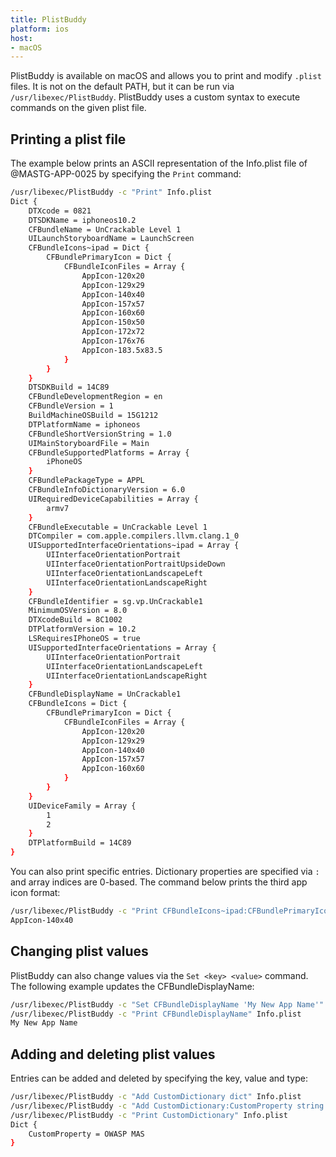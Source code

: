 ```yaml
---
title: PlistBuddy
platform: ios
host:
- macOS
---
```


PlistBuddy is available on macOS and allows you to print and modify `.plist` files. It is not on the default PATH, but it can be run via `/usr/libexec/PlistBuddy`. PlistBuddy uses a custom syntax to execute commands on the given plist file.

## Printing a plist file

The example below prints an ASCII representation of the Info.plist file of @MASTG-APP-0025 by specifying the `Print` command:

```bash
/usr/libexec/PlistBuddy -c "Print" Info.plist
Dict {
    DTXcode = 0821
    DTSDKName = iphoneos10.2
    CFBundleName = UnCrackable Level 1
    UILaunchStoryboardName = LaunchScreen
    CFBundleIcons~ipad = Dict {
        CFBundlePrimaryIcon = Dict {
            CFBundleIconFiles = Array {
                AppIcon-120x20
                AppIcon-129x29
                AppIcon-140x40
                AppIcon-157x57
                AppIcon-160x60
                AppIcon-150x50
                AppIcon-172x72
                AppIcon-176x76
                AppIcon-183.5x83.5
            }
        }
    }
    DTSDKBuild = 14C89
    CFBundleDevelopmentRegion = en
    CFBundleVersion = 1
    BuildMachineOSBuild = 15G1212
    DTPlatformName = iphoneos
    CFBundleShortVersionString = 1.0
    UIMainStoryboardFile = Main
    CFBundleSupportedPlatforms = Array {
        iPhoneOS
    }
    CFBundlePackageType = APPL
    CFBundleInfoDictionaryVersion = 6.0
    UIRequiredDeviceCapabilities = Array {
        armv7
    }
    CFBundleExecutable = UnCrackable Level 1
    DTCompiler = com.apple.compilers.llvm.clang.1_0
    UISupportedInterfaceOrientations~ipad = Array {
        UIInterfaceOrientationPortrait
        UIInterfaceOrientationPortraitUpsideDown
        UIInterfaceOrientationLandscapeLeft
        UIInterfaceOrientationLandscapeRight
    }
    CFBundleIdentifier = sg.vp.UnCrackable1
    MinimumOSVersion = 8.0
    DTXcodeBuild = 8C1002
    DTPlatformVersion = 10.2
    LSRequiresIPhoneOS = true
    UISupportedInterfaceOrientations = Array {
        UIInterfaceOrientationPortrait
        UIInterfaceOrientationLandscapeLeft
        UIInterfaceOrientationLandscapeRight
    }
    CFBundleDisplayName = UnCrackable1
    CFBundleIcons = Dict {
        CFBundlePrimaryIcon = Dict {
            CFBundleIconFiles = Array {
                AppIcon-120x20
                AppIcon-129x29
                AppIcon-140x40
                AppIcon-157x57
                AppIcon-160x60
            }
        }
    }
    UIDeviceFamily = Array {
        1
        2
    }
    DTPlatformBuild = 14C89
}
```

You can also print specific entries. Dictionary properties are specified via `:` and array indices are 0-based. The command below prints the third app icon format:

```bash
/usr/libexec/PlistBuddy -c "Print CFBundleIcons~ipad:CFBundlePrimaryIcon:CFBundleIconFiles:2" Info.plist
AppIcon-140x40
```

## Changing plist values

PlistBuddy can also change values via the `Set <key> <value>` command. The following example updates the CFBundleDisplayName:

```bash
/usr/libexec/PlistBuddy -c "Set CFBundleDisplayName 'My New App Name'" Info.plist
/usr/libexec/PlistBuddy -c "Print CFBundleDisplayName" Info.plist
My New App Name
```

## Adding and deleting plist values

Entries can be added and deleted by specifying the key, value and type:

```bash
/usr/libexec/PlistBuddy -c "Add CustomDictionary dict" Info.plist
/usr/libexec/PlistBuddy -c "Add CustomDictionary:CustomProperty string 'OWASP MAS'" Info.plist
/usr/libexec/PlistBuddy -c "Print CustomDictionary" Info.plist
Dict {
    CustomProperty = OWASP MAS
}
```